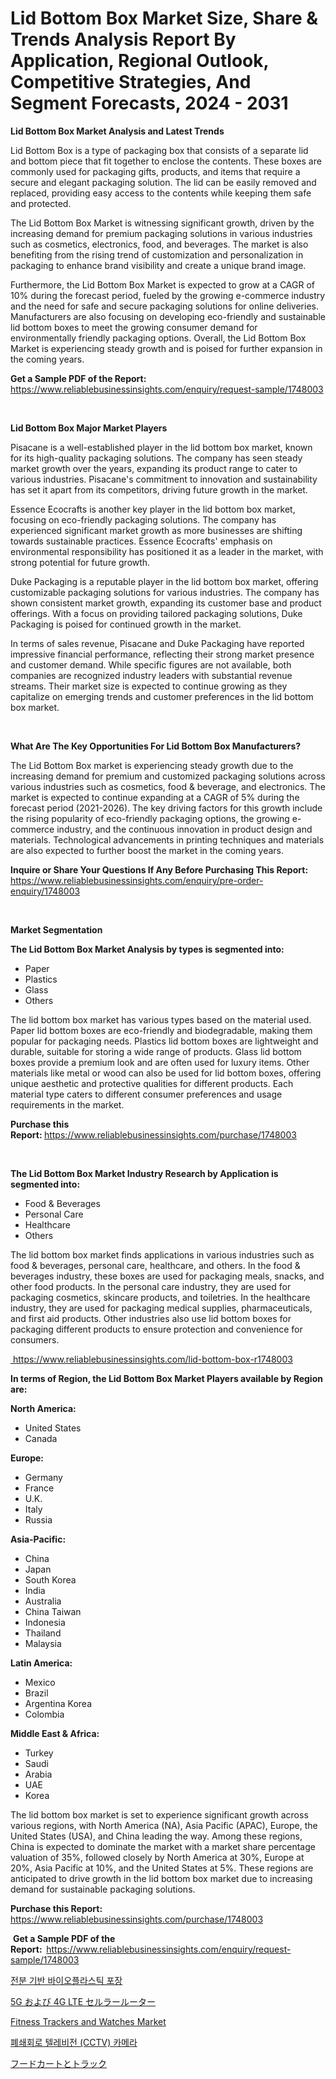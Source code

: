 <p><h1>Lid Bottom Box Market Size, Share & Trends Analysis Report By Application, Regional Outlook, Competitive Strategies, And Segment Forecasts, 2024 - 2031</h1></p><p><strong>Lid Bottom Box Market Analysis and Latest Trends</strong></p>
<p><p>Lid Bottom Box is a type of packaging box that consists of a separate lid and bottom piece that fit together to enclose the contents. These boxes are commonly used for packaging gifts, products, and items that require a secure and elegant packaging solution. The lid can be easily removed and replaced, providing easy access to the contents while keeping them safe and protected.</p><p>The Lid Bottom Box Market is witnessing significant growth, driven by the increasing demand for premium packaging solutions in various industries such as cosmetics, electronics, food, and beverages. The market is also benefiting from the rising trend of customization and personalization in packaging to enhance brand visibility and create a unique brand image. </p><p>Furthermore, the Lid Bottom Box Market is expected to grow at a CAGR of 10% during the forecast period, fueled by the growing e-commerce industry and the need for safe and secure packaging solutions for online deliveries. Manufacturers are also focusing on developing eco-friendly and sustainable lid bottom boxes to meet the growing consumer demand for environmentally friendly packaging options. Overall, the Lid Bottom Box Market is experiencing steady growth and is poised for further expansion in the coming years.</p></p>
<p><strong>Get a Sample PDF of the Report:&nbsp;</strong> <a href="https://www.reliablebusinessinsights.com/enquiry/request-sample/1748003">https://www.reliablebusinessinsights.com/enquiry/request-sample/1748003</a></p>
<p>&nbsp;</p>
<p><strong>Lid Bottom Box Major Market Players</strong></p>
<p><p>Pisacane is a well-established player in the lid bottom box market, known for its high-quality packaging solutions. The company has seen steady market growth over the years, expanding its product range to cater to various industries. Pisacane's commitment to innovation and sustainability has set it apart from its competitors, driving future growth in the market.</p><p>Essence Ecocrafts is another key player in the lid bottom box market, focusing on eco-friendly packaging solutions. The company has experienced significant market growth as more businesses are shifting towards sustainable practices. Essence Ecocrafts' emphasis on environmental responsibility has positioned it as a leader in the market, with strong potential for future growth.</p><p>Duke Packaging is a reputable player in the lid bottom box market, offering customizable packaging solutions for various industries. The company has shown consistent market growth, expanding its customer base and product offerings. With a focus on providing tailored packaging solutions, Duke Packaging is poised for continued growth in the market.</p><p>In terms of sales revenue, Pisacane and Duke Packaging have reported impressive financial performance, reflecting their strong market presence and customer demand. While specific figures are not available, both companies are recognized industry leaders with substantial revenue streams. Their market size is expected to continue growing as they capitalize on emerging trends and customer preferences in the lid bottom box market.</p></p>
<p>&nbsp;</p>
<p><strong>What Are The Key Opportunities For Lid Bottom Box Manufacturers?</strong></p>
<p><p>The Lid Bottom Box market is experiencing steady growth due to the increasing demand for premium and customized packaging solutions across various industries such as cosmetics, food & beverage, and electronics. The market is expected to continue expanding at a CAGR of 5% during the forecast period (2021-2026). The key driving factors for this growth include the rising popularity of eco-friendly packaging options, the growing e-commerce industry, and the continuous innovation in product design and materials. Technological advancements in printing techniques and materials are also expected to further boost the market in the coming years.</p></p>
<p><strong>Inquire or Share Your Questions If Any Before Purchasing This Report:</strong> <a href="https://www.reliablebusinessinsights.com/enquiry/pre-order-enquiry/1748003">https://www.reliablebusinessinsights.com/enquiry/pre-order-enquiry/1748003</a></p>
<p>&nbsp;</p>
<p><strong>Market Segmentation</strong></p>
<p><strong>The Lid Bottom Box Market Analysis by types is segmented into:</strong></p>
<p><ul><li>Paper</li><li>Plastics</li><li>Glass</li><li>Others</li></ul></p>
<p><p>The lid bottom box market has various types based on the material used. Paper lid bottom boxes are eco-friendly and biodegradable, making them popular for packaging needs. Plastics lid bottom boxes are lightweight and durable, suitable for storing a wide range of products. Glass lid bottom boxes provide a premium look and are often used for luxury items. Other materials like metal or wood can also be used for lid bottom boxes, offering unique aesthetic and protective qualities for different products. Each material type caters to different consumer preferences and usage requirements in the market.</p></p>
<p><strong>Purchase this Report:&nbsp;</strong><a href="https://www.reliablebusinessinsights.com/purchase/1748003">https://www.reliablebusinessinsights.com/purchase/1748003</a></p>
<p>&nbsp;</p>
<p><strong>The Lid Bottom Box Market Industry Research by Application is segmented into:</strong></p>
<p><ul><li>Food & Beverages</li><li>Personal Care</li><li>Healthcare</li><li>Others</li></ul></p>
<p><p>The lid bottom box market finds applications in various industries such as food & beverages, personal care, healthcare, and others. In the food & beverages industry, these boxes are used for packaging meals, snacks, and other food products. In the personal care industry, they are used for packaging cosmetics, skincare products, and toiletries. In the healthcare industry, they are used for packaging medical supplies, pharmaceuticals, and first aid products. Other industries also use lid bottom boxes for packaging different products to ensure protection and convenience for consumers.</p></p>
<p><a href="https://www.reliablebusinessinsights.com/lid-bottom-box-r1748003">&nbsp;https://www.reliablebusinessinsights.com/lid-bottom-box-r1748003</a></p>
<p><strong>In terms of Region, the Lid Bottom Box Market Players available by Region are:</strong></p>
<p>
    <p> <strong> North America: </strong>
        <ul>
            <li>United States</li>
            <li>Canada</li>
        </ul>
        </p> 
    <p> <strong> Europe: </strong>
        <ul>
            <li>Germany</li>
            <li>France</li>
            <li>U.K.</li>
            <li>Italy</li>
            <li>Russia</li>
        </ul>
        </p> 
    <p> <strong> Asia-Pacific: </strong>
        <ul>
            <li>China</li>
            <li>Japan</li>
            <li>South Korea</li>
            <li>India</li>
            <li>Australia</li>
            <li>China Taiwan</li>
            <li>Indonesia</li>
            <li>Thailand</li>
            <li>Malaysia</li>
        </ul>
        </p> 
    <p> <strong> Latin America: </strong>
        <ul>
            <li>Mexico</li>
            <li>Brazil</li>
            <li>Argentina Korea</li>
            <li>Colombia</li>
        </ul>
        </p> 
    <p> <strong> Middle East & Africa: </strong>
        <ul>
            <li>Turkey</li>
            <li>Saudi</li>
            <li>Arabia</li>
            <li>UAE</li>
            <li>Korea</li>
        </ul>
    </p>
    </p>
<p><p>The lid bottom box market is set to experience significant growth across various regions, with North America (NA), Asia Pacific (APAC), Europe, the United States (USA), and China leading the way. Among these regions, China is expected to dominate the market with a market share percentage valuation of 35%, followed closely by North America at 30%, Europe at 20%, Asia Pacific at 10%, and the United States at 5%. These regions are anticipated to drive growth in the lid bottom box market due to increasing demand for sustainable packaging solutions.</p></p>
<p><strong>Purchase this Report: </strong><a href="https://www.reliablebusinessinsights.com/purchase/1748003">https://www.reliablebusinessinsights.com/purchase/1748003</a></p>
<p>&nbsp;<strong>Get a Sample PDF of the Report:&nbsp;&nbsp;</strong><a href="https://www.reliablebusinessinsights.com/enquiry/request-sample/1748003">https://www.reliablebusinessinsights.com/enquiry/request-sample/1748003</a></p>
<p><strong></strong></p>
<p><p><a href="https://medium.com/@josefarice/%EA%B8%80%EB%A1%9C%EB%B2%8C-%EC%A0%84%EB%B6%84-%EA%B8%B0%EB%B0%98-%EB%B0%94%EC%9D%B4%EC%98%A4%ED%94%8C%EB%9D%BC%EC%8A%A4%ED%8B%B1-%ED%8F%AC%EC%9E%A5-%EC%82%B0%EC%97%85-%EC%9C%A0%ED%98%95-%EC%9D%91%EC%9A%A9-%EB%B6%84%EC%95%BC-%EC%8B%9C%EC%9E%A5-%EC%B0%B8%EA%B0%80%EC%9E%90-%EC%A7%80%EC%97%AD%EB%B3%84-%EC%84%B1%EC%9E%A5-%EB%B6%84%EC%84%9D-%EB%B0%8F-%EB%AF%B8%EB%9E%98-%EC%8B%9C%EB%82%98%EB%A6%AC%EC%98%A4-2024-2031-f7224acebc05">전분 기반 바이오플라스틱 포장</a></p><p><a href="https://github.com/VellaJacobi2023/Market-Research-Report-List-1/blob/main/9502302142251.md">5G および 4G LTE セルラールーター</a></p><p><a href="https://github.com/muhammadasraf467/Market-Research-Report-List-1/blob/main/fitness-trackers-and-watches-market.md">Fitness Trackers and Watches Market</a></p><p><a href="https://medium.com/@thanhlieme24/%ED%8F%90%EC%87%84-%ED%9A%8C%EB%A1%9C-%ED%85%94%EB%A0%88%EB%B9%84%EC%A0%84-cctv-%EC%B9%B4%EB%A9%94%EB%9D%BC-%EC%8B%9C%EC%9E%A5-%EC%A1%B0%EC%82%AC-%EB%B3%B4%EA%B3%A0%EC%84%9C%EC%97%90%EB%8A%94-2024%EB%85%84%EB%B6%80%ED%84%B0-2031%EB%85%84%EA%B9%8C%EC%A7%80-cagr-%EC%98%88%EC%83%81%EB%90%98%EB%8A%94-%EC%8B%9C%EC%9E%A5-%EA%B7%9C%EB%AA%A8-%EC%A0%90%EC%9C%A0%EC%9C%A8-%EB%B0%8F-%EC%84%B1%EC%9E%A5%EB%A5%A0%EC%97%90-%EB%8C%80%ED%95%9C-%EB%B6%84%EC%84%9D%EC%9D%B4-%ED%8F%AC%ED%95%A8%EB%90%98%EC%96%B4-%EC%9E%88%EC%8A%B5%EB%8B%88%EB%8B%A4-8795da358390">폐쇄회로 텔레비전 (CCTV) 카메라</a></p><p><a href="https://medium.com/@byroalenzuela76845/%E3%83%95%E3%83%BC%E3%83%89%E3%82%AB%E3%83%BC%E3%83%88-%E3%83%88%E3%83%A9%E3%83%83%E3%82%AF%E5%B8%82%E5%A0%B4%E3%81%AE%E3%82%B5%E3%82%A4%E3%82%BA%E3%81%A8%E3%82%B7%E3%82%A7%E3%82%A2%E5%88%86%E6%9E%90-%E6%88%90%E9%95%B7%E3%83%88%E3%83%AC%E3%83%B3%E3%83%89%E3%81%A8%E4%BA%88%E6%B8%AC-2024%E5%B9%B4-2031%E5%B9%B4-35bf4cbe7ffc">フードカートとトラック</a></p></p>